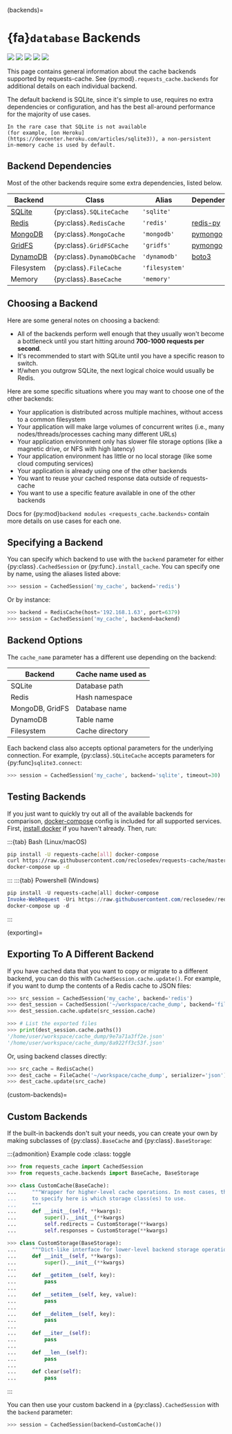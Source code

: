 (backends)=
# {fa}`database` Backends
![](../_static/sqlite_32px.png)
![](../_static/redis_32px.png)
![](../_static/mongodb_32px.png)
![](../_static/dynamodb_32px.png)
![](../_static/files-json_32px.png)

This page contains general information about the cache backends supported by requests-cache.
See {py:mod}`.requests_cache.backends` for additional details on each individual backend.

The default backend is SQLite, since it's simple to use, requires no extra dependencies or
configuration, and has the best all-around performance for the majority of use cases.

```{note}
In the rare case that SQLite is not available
(for example, [on Heroku](https://devcenter.heroku.com/articles/sqlite3)), a non-persistent
in-memory cache is used by default.
```

## Backend Dependencies
Most of the other backends require some extra dependencies, listed below.

Backend                                                | Class                      | Alias          | Dependencies
-------------------------------------------------------|----------------------------|----------------|-------------
[SQLite](https://www.sqlite.org)                       | {py:class}`.SQLiteCache`   | `'sqlite'`     |
[Redis](https://redis.io)                              | {py:class}`.RedisCache`    | `'redis'`      | [redis-py](https://github.com/andymccurdy/redis-py)
[MongoDB](https://www.mongodb.com)                     | {py:class}`.MongoCache`    | `'mongodb'`    | [pymongo](https://github.com/mongodb/mongo-python-driver)
[GridFS](https://docs.mongodb.com/manual/core/gridfs/) | {py:class}`.GridFSCache`   | `'gridfs'`     | [pymongo](https://github.com/mongodb/mongo-python-driver)
[DynamoDB](https://aws.amazon.com/dynamodb)            | {py:class}`.DynamoDbCache` | `'dynamodb'`   | [boto3](https://github.com/boto/boto3)
Filesystem                                             | {py:class}`.FileCache`     | `'filesystem'` |
Memory                                                 | {py:class}`.BaseCache`     | `'memory'`     |

## Choosing a Backend
Here are some general notes on choosing a backend:
* All of the backends perform well enough that they usually won't become a bottleneck until you
  start hitting around **700-1000 requests per second**.
* It's recommended to start with SQLite until you have a specific reason to switch.
* If/when you outgrow SQLite, the next logical choice would usually be Redis.

Here are some specific situations where you may want to choose one of the other backends:
* Your application is distributed across multiple machines, without access to a common filesystem
* Your application will make large volumes of concurrent writes (i.e., many nodes/threads/processes caching many different URLs)
* Your application environment only has slower file storage options (like a magnetic drive, or NFS with high latency)
* Your application environment has little or no local storage (like some cloud computing services)
* Your application is already using one of the other backends
* You want to reuse your cached response data outside of requests-cache
* You want to use a specific feature available in one of the other backends

Docs for {py:mod}`backend modules <requests_cache.backends>` contain more details on use cases
for each one.

## Specifying a Backend
You can specify which backend to use with the `backend` parameter for either {py:class}`.CachedSession`
or {py:func}`.install_cache`. You can specify one by name, using the aliases listed above:
```python
>>> session = CachedSession('my_cache', backend='redis')
```

Or by instance:
```python
>>> backend = RedisCache(host='192.168.1.63', port=6379)
>>> session = CachedSession('my_cache', backend=backend)
```

## Backend Options
The `cache_name` parameter has a different use depending on the backend:

Backend         | Cache name used as
----------------|-------------------
SQLite          | Database path
Redis           | Hash namespace
MongoDB, GridFS | Database name
DynamoDB        | Table name
Filesystem      | Cache directory

Each backend class also accepts optional parameters for the underlying connection. For example,
{py:class}`.SQLiteCache` accepts parameters for {py:func}`sqlite3.connect`:
```python
>>> session = CachedSession('my_cache', backend='sqlite', timeout=30)
```

## Testing Backends
If you just want to quickly try out all of the available backends for comparison,
[docker-compose](https://docs.docker.com/compose/) config is included for all supported services.
First, [install docker](https://docs.docker.com/get-docker/) if you haven't already. Then, run:

:::{tab} Bash (Linux/macOS)
```bash
pip install -U requests-cache[all] docker-compose
curl https://raw.githubusercontent.com/reclosedev/requests-cache/master/docker-compose.yml -O docker-compose.yml
docker-compose up -d
```
:::
:::{tab} Powershell (Windows)
```ps1
pip install -U requests-cache[all] docker-compose
Invoke-WebRequest -Uri https://raw.githubusercontent.com/reclosedev/requests-cache/master/docker-compose.yml -Outfile docker-compose.yml
docker-compose up -d
```
:::

(exporting)=
## Exporting To A Different Backend
If you have cached data that you want to copy or migrate to a different backend, you can do this
with `CachedSession.cache.update()`. For example, if you want to dump the contents of a Redis cache
to JSON files:
```python
>>> src_session = CachedSession('my_cache', backend='redis')
>>> dest_session = CachedSession('~/workspace/cache_dump', backend='filesystem', serializer='json')
>>> dest_session.cache.update(src_session.cache)

>>> # List the exported files
>>> print(dest_session.cache.paths())
'/home/user/workspace/cache_dump/9e7a71a3ff2e.json'
'/home/user/workspace/cache_dump/8a922ff3c53f.json'
```

Or, using backend classes directly:
```python
>>> src_cache = RedisCache()
>>> dest_cache = FileCache('~/workspace/cache_dump', serializer='json')
>>> dest_cache.update(src_cache)
```

(custom-backends)=
## Custom Backends
If the built-in backends don't suit your needs, you can create your own by making subclasses of {py:class}`.BaseCache` and {py:class}`.BaseStorage`:

:::{admonition} Example code
:class: toggle
```python
>>> from requests_cache import CachedSession
>>> from requests_cache.backends import BaseCache, BaseStorage

>>> class CustomCache(BaseCache):
...     """Wrapper for higher-level cache operations. In most cases, the only thing you need
...     to specify here is which storage class(es) to use.
...     """
...     def __init__(self, **kwargs):
...         super().__init__(**kwargs)
...         self.redirects = CustomStorage(**kwargs)
...         self.responses = CustomStorage(**kwargs)

>>> class CustomStorage(BaseStorage):
...     """Dict-like interface for lower-level backend storage operations"""
...     def __init__(self, **kwargs):
...         super().__init__(**kwargs)
...
...     def __getitem__(self, key):
...         pass
...
...     def __setitem__(self, key, value):
...         pass
...
...     def __delitem__(self, key):
...         pass
...
...     def __iter__(self):
...         pass
...
...     def __len__(self):
...         pass
...
...     def clear(self):
...         pass
```
:::

You can then use your custom backend in a {py:class}`.CachedSession` with the `backend` parameter:
```python
>>> session = CachedSession(backend=CustomCache())
```
